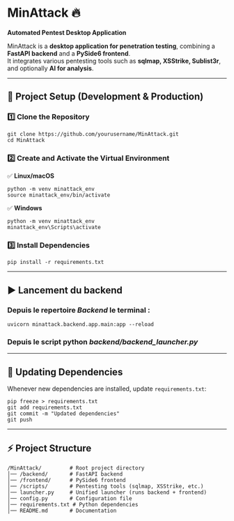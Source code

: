 # **MinAttack** 🔥  
**Automated Pentest Desktop Application**  

MinAttack is a **desktop application for penetration testing**, combining a **FastAPI backend** and a **PySide6 frontend**.  
It integrates various pentesting tools such as **sqlmap, XSStrike, Sublist3r**, and optionally **AI for analysis**.

---

## 🚀 **Project Setup (Development & Production)**
### **1️⃣ Clone the Repository**
```
git clone https://github.com/yourusername/MinAttack.git
cd MinAttack
```

### **2️⃣ Create and Activate the Virtual Environment**
✅ **Linux/macOS**
```
python -m venv minattack_env
source minattack_env/bin/activate
```
✅ **Windows**
```
python -m venv minattack_env
minattack_env\Scripts\activate
```

### **3️⃣ Install Dependencies**
```
pip install -r requirements.txt
```
---
## ▶️️ **Lancement du backend**

### Depuis le repertoire *Backend* le terminal :
`uvicorn minattack.backend.app.main:app --reload`

### Depuis le script python *backend/backend_launcher.py*

---
## 🔧 **Updating Dependencies**
Whenever new dependencies are installed, update `requirements.txt`:
```
pip freeze > requirements.txt
git add requirements.txt
git commit -m "Updated dependencies"
git push 
```

---

## ⚡ **Project Structure**
```
/MinAttack/         # Root project directory
│── /backend/       # FastAPI backend
│── /frontend/      # PySide6 frontend
│── /scripts/       # Pentesting tools (sqlmap, XSStrike, etc.)
│── launcher.py     # Unified launcher (runs backend + frontend)
│── config.py       # Configuration file
│── requirements.txt # Python dependencies
│── README.md       # Documentation
```
